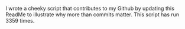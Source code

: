 I wrote a cheeky script that contributes to my Github by updating this ReadMe to illustrate why more than commits matter. This script has run 3359 times.